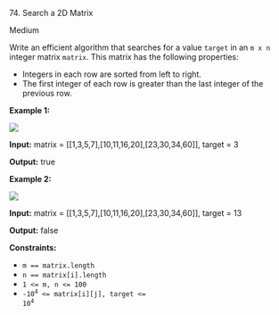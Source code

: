 74\. Search a 2D Matrix

Medium

Write an efficient algorithm that searches for a value `target` in an `m x n` integer matrix `matrix`. This matrix has the following properties:

*   Integers in each row are sorted from left to right.
*   The first integer of each row is greater than the last integer of the previous row.

**Example 1:**

![](https://assets.leetcode.com/uploads/2020/10/05/mat.jpg)

**Input:** matrix = [[1,3,5,7],[10,11,16,20],[23,30,34,60]], target = 3

**Output:** true

**Example 2:**

![](https://assets.leetcode.com/uploads/2020/10/05/mat2.jpg)

**Input:** matrix = [[1,3,5,7],[10,11,16,20],[23,30,34,60]], target = 13

**Output:** false

**Constraints:**

*   `m == matrix.length`
*   `n == matrix[i].length`
*   `1 <= m, n <= 100`
*   <code>-10<sup>4</sup> <= matrix[i][j], target <= 10<sup>4</sup></code>
